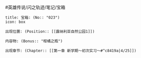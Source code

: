 #英雄传说/闪之轨迹/笔记/宝箱
```ad-quote
title: 宝箱: (No:: "023")
icon: box

出现位置: (Position:: [[露纳利亚自然公园1]])

内容物: (Bonus:: "柑橘之瓶")

出现章节: (Chapter:: [[第一章 新学期～初次实习～#^c8419a|4/25]])

```
